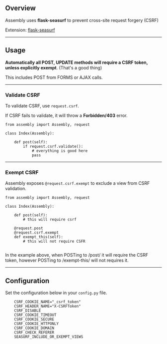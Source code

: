 

## Overview

Assembly uses **flask-seasurf** to prevent cross-site request forgery (CSRF)

Extension: <a href="https://github.com/maxcountryman/flask-seasurf" target="_blank">flask-seasurf</a>


---

## Usage

**Automatically all POST, UPDATE methods will require a CSRF token, unless explicitly exempt**. (That's a good thing)

This includes POST from FORMS or AJAX calls.

---

### Validate CSRF

To validate CSRF, use `request.csrf`.

If CSRF fails to validate, it will throw a **Forbidden/403** error.

```
from assembly import Assembly, request

class Index(Assembly):

    def post(self):
        if request.csrf.validate():
            # everything is good here
            pass

```
---

### Exempt CSRF

Assembly exposes `@request.csrf.exempt` to exclude a view from CSRF validation.

```
from assembly import Assembly, request

class Index(Assembly):

    def post(self):
        # this will require csrf

    @request.post
    @request.csrf.exempt
    def exempt_this(self):
        # this will not require CSFR


```

In the example above, when POSTing to /post/ it will require the CSRF token, however POSTing to /exempt-this/ will not requires it.


---

## Configuration

Set the configuration below in your `config.py` file.

```
    CSRF_COOKIE_NAME="_csrf_token"
    CSRF_HEADER_NAME="X-CSRFToken"
    CSRF_DISABLE
    CSRF_COOKIE_TIMEOUT
    CSRF_COOKIE_SECURE
    CSRF_COOKIE_HTTPONLY
    CSRF_COOKIE_DOMAIN
    CSRF_CHECK_REFERER
    SEASURF_INCLUDE_OR_EXEMPT_VIEWS
```



